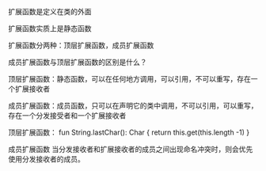 
扩展函数是定义在类的外面

扩展函数实质上是静态函数

扩展函数分两种：顶层扩展函数，成员扩展函数

成员扩展函数与顶层扩展函数的区别是什么？

顶层扩展函数：静态函数，可以在任何地方调用，可以引用，不可以重写，存在一个扩展接收者

成员扩展函数：成员函数，只可以在声明它的类中调用，不可以引用，可以重写，存在一个分发接受者和一个扩展接收者


顶层扩展函数：
fun String.lastChar(): Char {
    return this.get(this.length -1)
}

成员扩展函数
当分发接收者和扩展接收者的成员之间出现命名冲突时，则会优先使用分发接收者的成员。